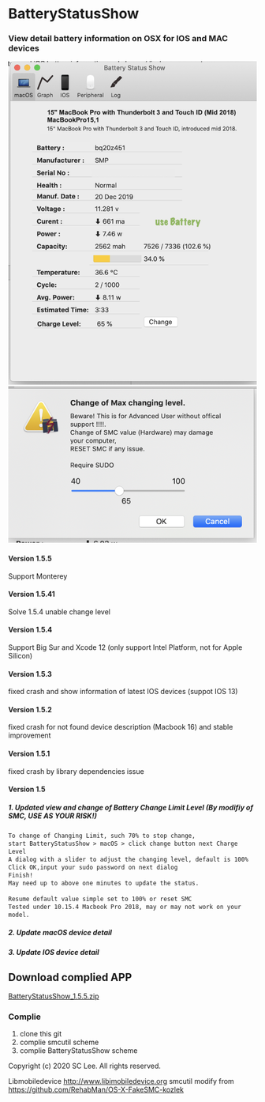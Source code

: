 # BatteryStatusShow
### View detail battery information on OSX for IOS and MAC devices

![ pic1](/README/readme_pic1.png)
![ pic2](/README/readme_pic2.png)

#### Version 1.5.5
Support Monterey 
#### Version 1.5.41
Solve 1.5.4 unable change level 
#### Version 1.5.4
Support Big Sur and Xcode 12 (only support Intel Platform, not for Apple Silicon)
#### Version 1.5.3
fixed crash and show information of latest IOS devices (suppot IOS 13) 
#### Version 1.5.2
fixed crash for not found device description (Macbook 16) and stable improvement
#### Version 1.5.1
fixed crash by library dependencies issue
#### Version 1.5



##### 1. Updated view and change of Battery Change Limit Level (By modifiy of SMC, USE AS YOUR RISK!)

   
```
To change of Changing Limit, such 70% to stop change, 
start BatteryStatusShow > macOS > click change button next Charge Level
A dialog with a slider to adjust the changing level, default is 100% 
Click OK,input your sudo password on next dialog
Finish!
May need up to above one minutes to update the status.

Resume default value simple set to 100% or reset SMC
Tested under 10.15.4 Macbook Pro 2018, may or may not work on your model.
```
##### 2. Update macOS device detail
##### 3. Update IOS device detail


## Download complied APP

[BatteryStatusShow_1.5.5.zip](/release/BatteryStatusShow_1.5.5.zip)

### Complie
1. clone this git
2. complie smcutil scheme 
3. complie BatteryStatusShow scheme

Copyright (c) 2020 SC Lee. All rights reserved.

Libmobiledevice http://www.libimobiledevice.org
smcutil modify from https://github.com/RehabMan/OS-X-FakeSMC-kozlek







